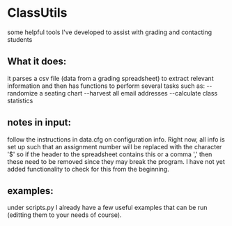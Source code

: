 ClassUtils
==============================

some helpful tools I've developed to assist with grading and contacting students

What it does:
--------------------------
it parses a csv file (data from a grading spreadsheet) to extract relevant 
information and then has functions to perform several tasks such as:
--randomize a seating chart
--harvest all email addresses
--calculate class statistics

notes in input:
--------------------------
follow the instructions in data.cfg on configuration info. Right now, all info 
is set up such that an assignment number will be replaced with the character '$'
so if the header to the spreadsheet contains this or a comma ',' then these need
to be removed since they may break the program. I have not yet added 
functionality to check for this from the beginning.

examples:
---------------------------
under scripts.py I already have a few useful examples that can be run (editting 
them to your needs of course).

